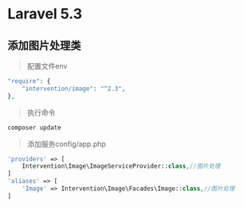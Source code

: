 # Laravel 5.3
## 添加图片处理类
> 配置文件env
```php
"require": {
    "intervention/image": "^2.3",
},
```
> 执行命令
```php
composer update
```
> 添加服务config/app.php
```php
'providers' => [
    Intervention\Image\ImageServiceProvider::class,//图片处理
]
'aliases' => [
    'Image' => Intervention\Image\Facades\Image::class,//图片处理
]
```



















